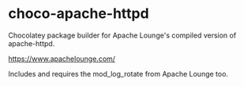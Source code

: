 # choco-apache-httpd

Chocolatey package builder for Apache Lounge's compiled version of apache-httpd.

<https://www.apachelounge.com/>

Includes and requires the mod_log_rotate from Apache Lounge too.
